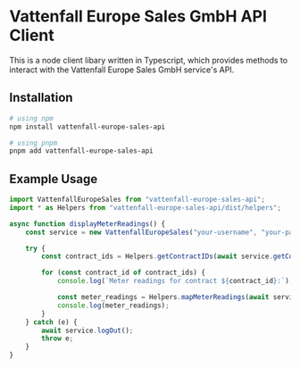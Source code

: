 # Vattenfall Europe Sales GmbH API Client

This is a node client libary written in Typescript, which provides methods to interact with the Vattenfall Europe Sales GmbH service's API.

## Installation

```bash
# using npm
npm install vattenfall-europe-sales-api

# using pnpm
pnpm add vattenfall-europe-sales-api
```

## Example Usage

```typescript
import VattenfallEuropeSales from "vattenfall-europe-sales-api";
import * as Helpers from "vattenfall-europe-sales-api/dist/helpers";

async function displayMeterReadings() {
    const service = new VattenfallEuropeSales("your-username", "your-password");

    try {
        const contract_ids = Helpers.getContractIDs(await service.getContractList());

        for (const contract_id of contract_ids) {
            console.log(`Meter readings for contract ${contract_id}:`);

            const meter_readings = Helpers.mapMeterReadings(await service.getMeterReadings(contract_id));
            console.log(meter_readings);
        }
    } catch (e) {
        await service.logOut();
        throw e;
    }
}
```
